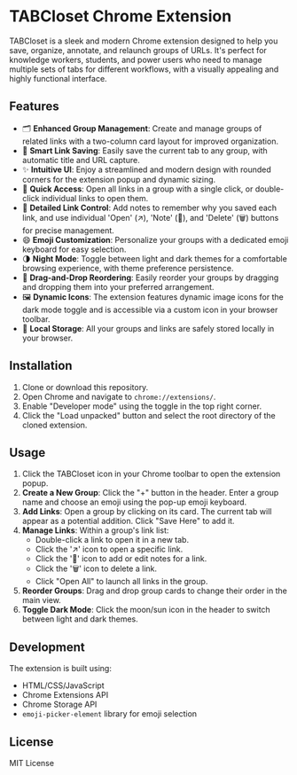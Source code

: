 # TABCloset Chrome Extension

TABCloset is a sleek and modern Chrome extension designed to help you save, organize, annotate, and relaunch groups of URLs. It's perfect for knowledge workers, students, and power users who need to manage multiple sets of tabs for different workflows, with a visually appealing and highly functional interface.

## Features

- 🗂 **Enhanced Group Management**: Create and manage groups of related links with a two-column card layout for improved organization.
- 🔗 **Smart Link Saving**: Easily save the current tab to any group, with automatic title and URL capture.
- ✨ **Intuitive UI**: Enjoy a streamlined and modern design with rounded corners for the extension popup and dynamic sizing.
- 🚀 **Quick Access**: Open all links in a group with a single click, or double-click individual links to open them.
- 📝 **Detailed Link Control**: Add notes to remember why you saved each link, and use individual 'Open' (↗️), 'Note' (📝), and 'Delete' (🗑️) buttons for precise management.
- 😄 **Emoji Customization**: Personalize your groups with a dedicated emoji keyboard for easy selection.
- 🌗 **Night Mode**: Toggle between light and dark themes for a comfortable browsing experience, with theme preference persistence.
- 🔄 **Drag-and-Drop Reordering**: Easily reorder your groups by dragging and dropping them into your preferred arrangement.
- 🖼️ **Dynamic Icons**: The extension features dynamic image icons for the dark mode toggle and is accessible via a custom icon in your browser toolbar.
- 💾 **Local Storage**: All your groups and links are safely stored locally in your browser.

## Installation

1.  Clone or download this repository.
2.  Open Chrome and navigate to `chrome://extensions/`.
3.  Enable "Developer mode" using the toggle in the top right corner.
4.  Click the "Load unpacked" button and select the root directory of the cloned extension.

## Usage

1.  Click the TABCloset icon in your Chrome toolbar to open the extension popup.
2.  **Create a New Group**: Click the "+" button in the header. Enter a group name and choose an emoji using the pop-up emoji keyboard.
3.  **Add Links**: Open a group by clicking on its card. The current tab will appear as a potential addition. Click "Save Here" to add it.
4.  **Manage Links**: Within a group's link list:
    *   Double-click a link to open it in a new tab.
    *   Click the '↗️' icon to open a specific link.
    *   Click the '📝' icon to add or edit notes for a link.
    *   Click the '🗑️' icon to delete a link.
    *   Click "Open All" to launch all links in the group.
5.  **Reorder Groups**: Drag and drop group cards to change their order in the main view.
6.  **Toggle Dark Mode**: Click the moon/sun icon in the header to switch between light and dark themes.

## Development

The extension is built using:

*   HTML/CSS/JavaScript
*   Chrome Extensions API
*   Chrome Storage API
*   `emoji-picker-element` library for emoji selection

## License

MIT License 